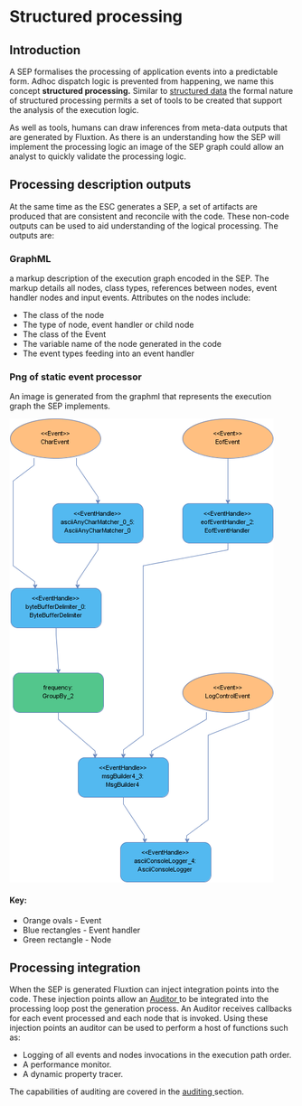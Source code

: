 # Structured processing

## Introduction

A SEP formalises the processing of application events into a predictable form. Adhoc dispatch logic is prevented from happening, we name this concept **structured processing.** Similar to [structured data](https://whatis.techtarget.com/definition/structured-data) the formal nature of structured processing permits a set of tools to be created that support the analysis of the execution logic. 

As well as tools, humans can draw inferences from meta-data outputs that are generated by Fluxtion. As there is an understanding how the SEP will implement the processing logic an image of the SEP graph could allow an analyst to quickly validate the processing logic. 

## Processing description outputs

At the same time as the ESC generates a SEP, a set of artifacts are produced that are consistent and reconcile with the code. These non-code outputs can be used to aid understanding of the logical processing. The outputs are:

### GraphML

a markup description of the execution graph encoded in the SEP. The markup  details all nodes, class types, references between nodes, event handler nodes and input events. Attributes on the nodes include:

* The class of the node
* The type of node, event handler or child node
* The class of the Event
* The variable name of the node generated in the code
* The event types feeding into an event handler

### Png of static event processor

An image is generated from the graphml that represents the execution graph the SEP implements.

![A png image representing a word count SEP](../../.gitbook/assets/wordfrequencyprocessor.png)

#### Key:

* Orange ovals - Event
* Blue rectangles - Event handler
* Green rectangle - Node

## Processing integration

When the SEP is generated Fluxtion can inject integration points into the code. These injection points allow an [Auditor ](https://github.com/v12technology/fluxtion/blob/master/api/src/main/java/com/fluxtion/runtime/audit/Auditor.java)to be integrated into the processing loop post the generation process. An Auditor receives callbacks for each event processed and each node that is invoked. Using these injection points an auditor can be used to perform a host of functions such as:

* Logging of all events and nodes invocations in the execution path order.
* A performance monitor.
* A dynamic property tracer.

The capabilities of auditing are covered in the [auditing ](../auditing.md)section.

